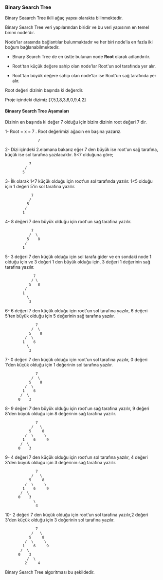 ### Binary Search Tree

Binary Seaarch Tree ikili ağaç yapısı olarakta bilinmektedir.

Binary Search Tree veri yapılarından biridir ve bu veri yapısının en temel birimi node'dır.

Node'lar arasında bağlantılar bulunmaktadır ve her biri node'la en fazla iki boğum bağlanabilmektedir.

- Binary Search Tree de en üstte bulunan node **Root** olarak adlandırılır.

- Root'tan küçük değere sahip olan node'lar Root'un sol tarafında yer alır.

- Root'tan büyük değere sahip olan node'lar ise Root'un sağ tarafında yer alır.


Root değeri dizinin başında ki değerdir.

Proje içindeki dizimiz [7,5,1,8,3,6,0,9,4,2] 



#### Binaary Search Tree Aşamaları


Dizinin en başında ki değer 7 olduğu için bizim dizinin root değeri 7 dir.

1- Root = x = 7 . Root değerimizi ağacın en başına yazarız.

                   7

2- Dizi içindeki 2.elamana bakarız eğer 7 den büyük ise root'un sağ tarafına, küçük ise sol tarafına yazılacaktır.  5<7 olduğuna göre;

               7
             /
            5

3- İlk olarak 1<7 küçük olduğu için root'un sol tarafında yazılır. 1<5 olduğu için 1 değeri 5'in sol tarafına yazılır.

                7
               / 
              5
             / 
            1

4- 8 değeri 7 den büyük olduğu için root'un sağ tarafına yazılır.

                7
               /  \
              5    8 
             /
            1    

5- 3 değeri 7 den küçük olduğu için sol tarafa gider ve en sondaki node 1 olduğu için ve 3 değeri 1 den büyük olduğu için, 3 değeri 1 değerinin sağ tarafına yazılır.

                 7
                / \
               5   8
             / 
            1
              \
               3


6- 6 değeri 7 den küçük olduğu için root'un sol tarafına yazılır, 6 değeri 5'ten büyük olduğu için 5 değerinin sağ tarafına yazılır.


                  7
                /  \
               5    8
             /  \
            1    6
              \
               3

7- 0 değeri 7 den küçük olduğu için root'un sol tarafına yazılır, 0 değeri 1'den küçük olduğu için 1 değerinin sol tarafına yazılır.   



                  7
                /  \
               5    8
             /  \
            1    6
           /  \
          0    3

8- 9 değeri 7'den büyük olduğu için root'un sağ tarafına yazılır, 9 değeri 8'den büyük olduğu için 8 değerinin sağ tarafına yazılır.


                  7
                /   \
               5     8
             /  \     \
            1    6     9
           /  \
          0    3

9- 4 değeri 7 den küçük olduğu için root'un sol tarafına yazılır, 4 değeri 3'den büyük olduğu için 3 değerinin sağ tarafına yazılır.

                  7
                /   \
               5     8
             /  \     \
            1    6     9
           /  \
          0    3
                 \
                  4

10- 2 değeri 7 den küçük olduğu için root'un sol tarafına yazılır,2 değeri 3'den küçük olduğu için 3 değerinin sol tarafına yazılır.

                  7
                /   \
               5     8
             /  \     \
            1    6     9
           /  \
          0    3
              /  \
             2     4


Binary Search Tree algoritması bu şekildedir.






